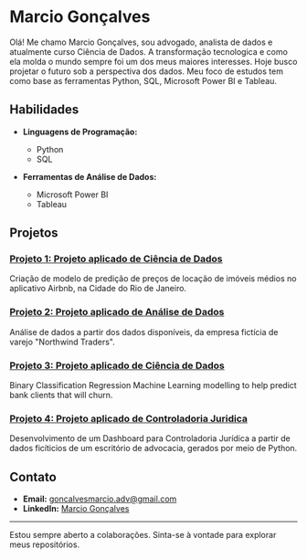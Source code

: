 # Marcio Gonçalves

Olá! Me chamo Marcio Gonçalves, sou advogado, analista de dados e atualmente curso Ciência de Dados. A transformação tecnologica e como ela molda o mundo sempre foi um dos meus maiores interesses. Hoje busco projetar o futuro sob a perspectiva dos dados. 
Meu foco de estudos tem como base as ferramentas Python, SQL, Microsoft Power BI e Tableau.

## Habilidades

- **Linguagens de Programação:**
  - Python
  - SQL

- **Ferramentas de Análise de Dados:**
  - Microsoft Power BI
  - Tableau

## Projetos

### [Projeto 1: Projeto aplicado de Ciência de Dados](https://github.com/goncalvesmarcio/projeto-DC-airbnb-rio)
Criação de modelo de predição de preços de locação de imóveis médios no aplicativo Airbnb, na Cidade do Rio de Janeiro.

### [Projeto 2: Projeto aplicado de Análise de Dados](https://github.com/goncalvesmarcio/projeto-BI-northwind-traders)
Análise de dados a partir dos dados disponíveis, da empresa fictícia de varejo "Northwind Traders".

### [Projeto 3: Projeto aplicado de Ciência de Dados](https://github.com/goncalvesmarcio/projeto-bank-churn)
Binary Classification Regression Machine Learning modelling to help predict bank clients that will churn. 

### [Projeto 4: Projeto aplicado de Controladoria Juridica](https://github.com/goncalvesmarcio/projeto-controladoria-juridica)
Desenvolvimento de um Dashboard para Controladoria Jurídica a partir de dados ficíticios de um escritório de advocacia, gerados por meio de Python.

## Contato

- **Email:**  goncalvesmarcio.adv@gmail.com
- **LinkedIn:** [Marcio Gonçalves](https://linkedin.com/in/goncalvesmarcio03)

---

Estou sempre aberto a colaborações. Sinta-se à vontade para explorar meus repositórios.
